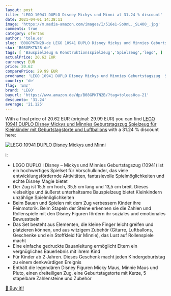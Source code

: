 ```yaml
---
layout: post
title: 'LEGO 10941 DUPLO Disney Mickys und Minni at 31.24 % discount'
date: 2021-04-01 14:38:11
image: 'https://m.media-amazon.com/images/I/516e1-SoOnL._SL400_.jpg'
comments: true
category: ofertas
author: 'tole.es'
slug: 'B08GPKTN2B-de LEGO 10941 DUPLO Disney Mickys und Minnies Geburtstagszug...'
sku: 'B08GPKTN2B-de'
tags: [ 'Bauspielzeug & Konstruktionsspielzeug','Spielzeug','lego', ]
actualPrice: 20.62 EUR
currency: EUR
price: 20.62
comparePrice: 29.99 EUR
prodname: 'LEGO 10941 DUPLO Disney Mickys und Minnies Geburtstagszug  Spielzeug für Kleinkinder mit Geburtstagstorte und Luftballons'
country: 'de'
flag: '🇩🇪'
brand: 'LEGO'
buyurl: 'https://www.amazon.de/dp/B08GPKTN2B/?tag=tolees0ca-21'
descuento: '31.24'
average: '21.125'
---
```


With a final price of 20.62 EUR (original: 29.99 EUR) you can find [LEGO 10941 DUPLO Disney Mickys und Minnies Geburtstagszug  Spielzeug für Kleinkinder mit Geburtstagstorte und Luftballons](https://www.amazon.de/dp/B08GPKTN2B/?tag=tolees0ca-21) with a  31.24 % discount here:

[![LEGO 10941 DUPLO Disney Mickys und Minni](https://m.media-amazon.com/images/I/516e1-SoOnL._SL400_.jpg)](https://www.amazon.de/dp/B08GPKTN2B/?tag=tolees0ca-21)

ℹ️:

- LEGO DUPLO ǀ Disney – Mickys und Minnies Geburtstagszug (10941) ist ein hochwertiges Spielset für Vorschulkinder, das viele entwicklungsfördernde Aktivitäten, fantasievolle Spielmöglichkeiten und echte Disney Magie bietet
- Der Zug ist 15,5 cm hoch, 35,5 cm lang und 13,5 cm breit. Dieses vielseitige und äußerst unterhaltsame Bauspielzeug bietet Kleinkindern unzählige Spielmöglichkeiten
- Beim Bauen und Spielen mit dem Zug verbessern Kinder ihre Feinmotorik. Beim Stapeln der Steine erkennen sie die Zahlen und Rollenspiele mit den Disney Figuren fördern ihr soziales und emotionales Bewusstsein
- Das Set besteht aus Elementen, die kleine Finger leicht greifen und platzieren können, und aus witzigem Zubehör (Gitarre, Luftballons, Geschenke und ein Stoffkleid für Minnie), das Lust auf Rollenspiele macht
- Eine einfache gedruckte Bauanleitung ermöglicht Eltern ein vergnügliches Bauerlebnis mit ihrem Kind
- Für Kinder ab 2 Jahren. Dieses Geschenk macht jeden Kindergeburtstag zu einem denkwürdigen Ereignis
- Enthält die legendären Disney Figuren Micky Maus, Minnie Maus und Pluto, einen dreiteiligen Zug, eine Geburtstagstorte mit Kerze, 5 stapelbare Zahlensteine und Zubehör

[🛒 Buy it!!](https://www.amazon.de/dp/B08GPKTN2B/?tag=tolees0ca-21)
